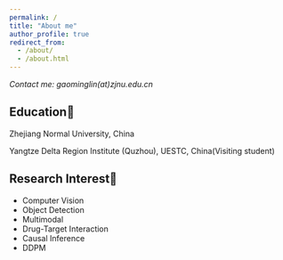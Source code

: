 ```yaml
---
permalink: /
title: "About me"
author_profile: true
redirect_from: 
  - /about/
  - /about.html
---
```


*Contact me: gaominglin(at)zjnu.edu.cn*

## Education📘
Zhejiang Normal University, China

Yangtze Delta Region Institute (Quzhou), UESTC, China(Visiting student)

## Research Interest🚀
- Computer Vision
- Object Detection
- Multimodal
- Drug-Target Interaction
- Causal Inference
- DDPM
